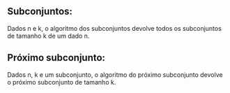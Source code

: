 ## Subconjuntos:
Dados n e k, o algoritmo dos subconjuntos devolve todos os subconjuntos de tamanho k de um dado n.
## Próximo subconjunto: 
Dados n, k e um subconjunto, o algoritmo do próximo subconjunto devolve o próximo subconjunto de tamanho k.
